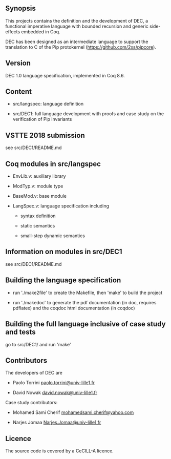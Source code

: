 
## Synopsis

This projects contains the definition and the development of DEC, a
functional imperative language with bounded recursion and generic
side-effects embedded in Coq.

DEC has been designed as an intermediate language to support the
translation to C of the Pip protokernel
(https://github.com/2xs/pipcore).

## Version

DEC 1.0 language specification, implemented in Coq 8.6.

## Content

* src/langspec: language definition 

* src/DEC1: full language development with proofs 
            and case study on the verification of Pip invariants
  
## VSTTE 2018 submission

see src/DEC1/README.md

## Coq modules in src/langspec

* EnvLib.v: auxiliary library

* ModTyp.v: module type

* BaseMod.v: base module

* LangSpec.v: language specification including

  + syntax definition

  + static semantics

  + small-step dynamic semantics

## Information on modules in src/DEC1

   see src/DEC1/README.md

## Building the language specification

* run './make2file' to create the Makefile, then 'make' to build the project

* run './makedoc' to generate the pdf documentation (in doc, requires
  pdflatex) and the coqdoc html documentation (in coqdoc)

## Building the full language inclusive of case study and tests

  go to src/DEC1/ and run 'make'

## Contributors

The developers of DEC are

* Paolo Torrini <paolo.torrini@univ-lille1.fr>

* David Nowak <david.nowak@univ-lille1.fr>

Case study contributors:

* Mohamed Sami Cherif <mohamedsami.cherif@yahoo.com>

* Narjes Jomaa <Narjes.Jomaa@univ-lille1.fr>

## Licence

  The source code is covered by a CeCILL-A licence.

